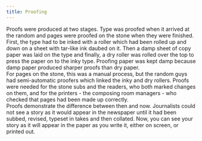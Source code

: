 ```yaml
---
title: Proofing
---
```


Proofs were produced at two stages. Type was proofed when it arrived at the random and pages were proofed on the stone when they were finished. 
First, the type had to be inked with a roller which had been rolled up and down on a sheet with tar-like ink daubed on it. Then a damp sheet of copy paper was laid on the type and finally, a dry roller was rolled over the top to press the paper on to the inky type. Proofing paper was kept damp because damp paper produced sharper proofs than dry paper.  
For pages on the stone, this was a manual process, but the random guys had semi-automatic proofers which linked the inky and dry rollers. 
Proofs were needed for the stone subs and the readers, who both marked changes on them, and for the printers - the composing room managers - who checked that pages had been made up correctly.  
Proofs demonstrate the difference between then and now. Journalists could not see a story as it would appear in the newspaper until it had been subbed, revised, typeset in takes and then collated. Now, you can see your story as it will appear in the paper as you write it, either on screen, or printed out.
